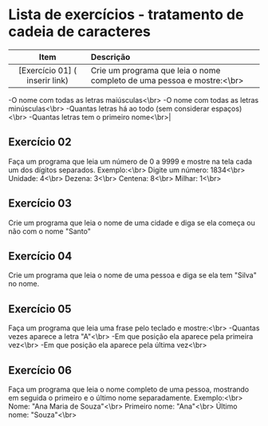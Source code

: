 # Lista de exercícios - tratamento de cadeia de caracteres

|Item|Descrição|
|:------:|:------------------------------------------|
|[Exercício 01] ( inserir link)|Crie um programa que leia o nome completo de uma pessoa e mostre:<\br>
-O nome com todas as letras maiúsculas<\br>
-O nome com todas as letras minúsculas<\br>
-Quantas letras há ao todo (sem considerar espaços)<\br>
-Quantas letras tem o primeiro nome<\br>|

## Exercício 02
Faça um programa que leia um número de 0 a 9999 e mostre na tela cada um dos dígitos separados.
Exemplo:<\br>
Digite um número: 1834<\br>
Unidade: 4<\br>
Dezena: 3<\br>
Centena: 8<\br>
Milhar: 1<\br>

## Exercício 03
Crie um programa que leia o nome de uma cidade e diga se ela começa ou não com o nome "Santo"

## Exercício 04
Crie um programa que leia o nome de uma pessoa e diga se ela tem "Silva" no nome.

## Exercício 05
Faça um programa que leia uma frase pelo teclado e mostre:<\br>
-Quantas vezes aparece a letra "A"<\br>
-Em que posição ela aparece pela primeira vez<\br>
-Em que posição ela aparece pela última vez<\br>

## Exercício 06
Faça um programa que leia o nome completo de uma pessoa, mostrando em seguida o primeiro e o último nome separadamente.
Exemplo:<\br>
Nome: "Ana Maria de Souza"<\br>
Primeiro nome: "Ana"<\br>
Último nome: "Souza"<\br>
